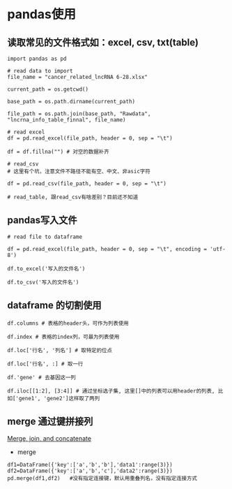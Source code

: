 # pandas使用

## 读取常见的文件格式如：excel, csv, txt(table)
```
import pandas as pd

# read data to import
file_name = "cancer_related_lncRNA 6-28.xlsx"

current_path = os.getcwd()

base_path = os.path.dirname(current_path)

file_path = os.path.join(base_path, "Rawdata", "lncrna_info_table_finnal", file_name)

# read excel
df = pd.read_excel(file_path, header = 0, sep = "\t")

df = df.fillna("") # 对空的数据补齐

# read_csv 
# 这里有个坑，注意文件不路径不能有空、中文、非asic字符

df = pd.read_csv(file_path, header = 0, sep = "\t")

# read_table, 跟read_csv有啥差别？目前还不知道

```

## pandas写入文件
```
# read file to dataframe

df = pd.read_excel(file_path, header = 0, sep = "\t", encoding = 'utf-8')

df.to_excel('写入的文件名')

df.to_csv('写入的文件名')

```

## dataframe 的切割使用
```
df.columns # 表格的header头，可作为列表使用

df.index # 表格的index列，可最为列表使用

df.loc['行名', '列名'] # 取特定的位点

df.loc['行名', :] # 取一行

df.'gene' # 去基因这一列

df.iloc[[1:2], [3:4]] # 通过坐标选子集, 这里[]中的列表可以用header的列表, 比如['gene1', 'gene2']这样取了两列
```

## merge 通过键拼接列
[Merge, join, and concatenate](https://pandas.pydata.org/pandas-docs/stable/merging.html)

* merge
```
df1=DataFrame({'key':['a','b','b'],'data1':range(3)})
df2=DataFrame({'key':['a','b','c'],'data2':range(3)})
pd.merge(df1,df2)   #没有指定连接键，默认用重叠列名，没有指定连接方式
```